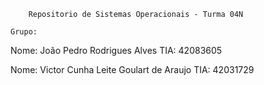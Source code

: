 		Repositorio de Sistemas Operacionais - Turma 04N

	Grupo:

Nome: João Pedro Rodrigues Alves TIA: 42083605

Nome: Victor Cunha Leite Goulart de Araujo TIA: 42031729
